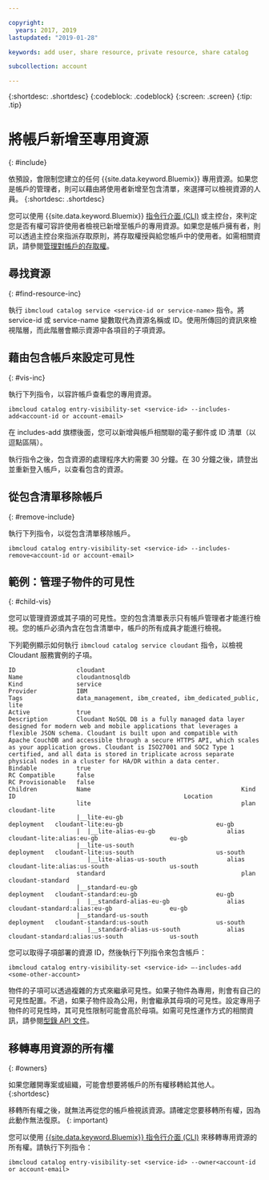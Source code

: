 ```yaml
---

copyright:
  years: 2017, 2019
lastupdated: "2019-01-28"

keywords: add user, share resource, private resource, share catalog

subcollection: account

---
```


{:shortdesc: .shortdesc}
{:codeblock: .codeblock}
{:screen: .screen}
{:tip: .tip}

# 將帳戶新增至專用資源
{: #include}

依預設，會限制您建立的任何 {{site.data.keyword.Bluemix}} 專用資源。如果您是帳戶的管理者，則可以藉由將使用者新增至包含清單，來選擇可以檢視資源的人員。
{:shortdesc: .shortdesc}

您可以使用 {{site.data.keyword.Bluemix}} [指令行介面 (CLI)](/docs/cli/reference/ibmcloud?topic=cloud-cli-ibmcloud_cli) 或主控台，來判定您是否有權可容許使用者檢視已新增至帳戶的專用資源。如果您是帳戶擁有者，則可以透過主控台來指派存取原則，將存取權授與給您帳戶中的使用者。如需相關資訊，請參閱[管理對帳戶的存取權](/docs/account?topic=account-find-access)。

## 尋找資源
{: #find-resource-inc}

執行 `ibmcloud catalog service <service-id or service-name>` 指令。將 service-id 或 service-name 變數取代為資源名稱或 ID。使用所傳回的資訊來檢視階層，而此階層會顯示資源中各項目的子項資源。

## 藉由包含帳戶來設定可見性
{: #vis-inc}

執行下列指令，以容許帳戶查看您的專用資源。

`ibmcloud catalog entry-visibility-set <service-id> --includes-add<account-id or account-email>`

在 includes-add 旗標後面，您可以新增與帳戶相關聯的電子郵件或 ID 清單（以逗點區隔）。

執行指令之後，包含資源的處理程序大約需要 30 分鐘。在 30 分鐘之後，請登出並重新登入帳戶，以查看包含的資源。

## 從包含清單移除帳戶
{: #remove-include}

執行下列指令，以從包含清單移除帳戶。

`ibmcloud catalog entry-visibility-set <service-id> --includes-remove<account-id or account-email>`

## 範例：管理子物件的可見性
{: #child-vis}

您可以管理資源或其子項的可見性。空的包含清單表示只有帳戶管理者才能進行檢視。您的帳戶必須內含在包含清單中，帳戶的所有成員才能進行檢視。

下列範例顯示如何執行 `ibmcloud catalog service cloudant` 指令，以檢視 Cloudant 服務實例的子項。

```
ID                 cloudant
Name               cloudantnosqldb
Kind               service
Provider           IBM
Tags               data_management, ibm_created, ibm_dedicated_public, lite
Active             true
Description        Cloudant NoSQL DB is a fully managed data layer designed for modern web and mobile applications that leverages a flexible JSON schema. Cloudant is built upon and compatible with Apache CouchDB and accessible through a secure HTTPS API, which scales as your application grows. Cloudant is ISO27001 and SOC2 Type 1 certified, and all data is stored in triplicate across separate physical nodes in a cluster for HA/DR within a data center.
Bindable           true
RC Compatible      false
RC Provisionable   false
Children           Name                                          Kind         ID                                               Location
                   lite                                          plan         cloudant-lite
                   |__lite-eu-gb                             deployment   cloudant-lite:eu-gb                          eu-gb
                   |  |__lite-alias-eu-gb                    alias        cloudant-lite:alias:eu-gb                    eu-gb
                   |__lite-us-south                          deployment   cloudant-lite:us-south                       us-south
                      |__lite-alias-us-south                 alias        cloudant-lite:alias:us-south                 us-south
                   standard                                      plan         cloudant-standard
                   |__standard-eu-gb                         deployment   cloudant-standard:eu-gb                      eu-gb
                   |  |__standard-alias-eu-gb                alias        cloudant-standard:alias:eu-gb                eu-gb
                   |__standard-us-south                      deployment   cloudant-standard:us-south                   us-south
                      |__standard-alias-us-south             alias        cloudant-standard:alias:us-south             us-south
```

您可以取得子項部署的資源 ID，然後執行下列指令來包含帳戶：

`ibmcloud catalog entry-visibility-set <service-id> —-includes-add <some-other-account>`

物件的子項可以透過複雜的方式來繼承可見性。如果子物件為專用，則會有自己的可見性配置。不過，如果子物件設為公用，則會繼承其母項的可見性。設定專用子物件的可見性時，其可見性限制可能會高於母項。如需可見性運作方式的相關資訊，請參閱[型錄 API 文件](https://{DomainName}/apidocs/globalcatalog)。

## 移轉專用資源的所有權
{: #owners}

如果您離開專案或組織，可能會想要將帳戶的所有權移轉給其他人。
{:shortdesc}

移轉所有權之後，就無法再從您的帳戶檢視該資源。請確定您要移轉所有權，因為此動作無法復原。
{: important}

您可以使用 [{{site.data.keyword.Bluemix}} 指令行介面 (CLI)](/docs/cli/reference/ibmcloud?topic=cloud-cli-ibmcloud_cli) 來移轉專用資源的所有權。請執行下列指令：

`ibmcloud catalog entry-visibility-set <service-id> --owner<account-id or account-email>`
